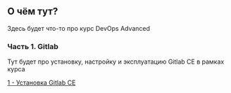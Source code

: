 ## О чём тут?

Здесь будет что-то про курс DevOps Advanced

### Часть 1. Gitlab

Тут будет про установку, настройку и эксплуатацию Gitlab CE в рамках курса

[1 - Установка Gitlab CE](https://github.com/anton-sap/devops-adv-learn/blob/main/1%20-%20Gitlab%20Installation/Readme.md)